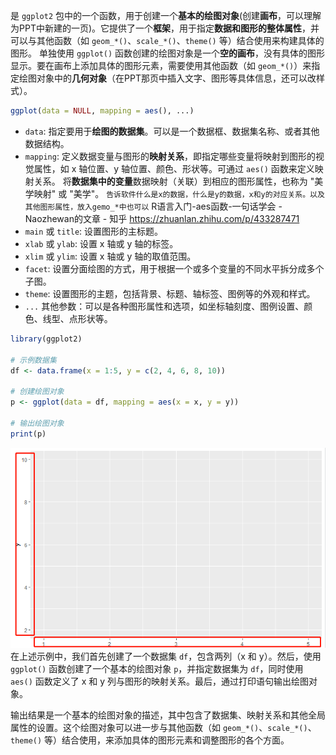 是 `ggplot2` 包中的一个函数，用于创建一个**基本的绘图对象**(创建**画布**，可以理解为PPT中新建的一页)。它提供了一个**框架**，用于指定**数据和图形的整体属性**，并可以与其他函数（如 `geom_*()`、`scale_*()`、`theme()` 等）结合使用来构建具体的图形。
单独使用 `ggplot()` 函数创建的绘图对象是一个**空的画布**，没有具体的图形显示。要在画布上添加具体的图形元素，需要使用其他函数（如 `geom_*()`）来指定绘图对象中的**几何对象**（在PPT那页中插入文字、图形等具体信息，还可以改样式）。
```R
ggplot(data = NULL, mapping = aes(), ...)
```
- `data`: 指定要用于**绘图的数据集**。可以是一个数据框、数据集名称、或者其他数据结构。
- `mapping`: 定义数据变量与图形的**映射关系**，即指定哪些变量将映射到图形的视觉属性，如 x 轴位置、y 轴位置、颜色、形状等。可通过 `aes()` 函数来定义映射关系。
将**数据集中的变量**数据映射（关联）到相应的图形属性，也称为 "美学映射" 或 "美学"。
`告诉软件什么是x的数据，什么是y的数据，x和y的对应关系。以及其他图形属性，放入gemo_*中也可以`
R语言入门-aes函数-一句话学会 - Naozhewan的文章 - 知乎 https://zhuanlan.zhihu.com/p/433287471
- `main` 或 `title`: 设置图形的主标题。
- `xlab` 或 `ylab`: 设置 x 轴或 y 轴的标签。
- `xlim` 或 `ylim`: 设置 x 轴或 y 轴的取值范围。
- `facet`: 设置分面绘图的方式，用于根据一个或多个变量的不同水平拆分成多个子图。
- `theme`: 设置图形的主题，包括背景、标题、轴标签、图例等的外观和样式。
- `...` 其他参数：可以是各种图形属性和选项，如坐标轴刻度、图例设置、颜色、线型、点形状等。

```R
library(ggplot2)

# 示例数据集
df <- data.frame(x = 1:5, y = c(2, 4, 6, 8, 10))

# 创建绘图对象
p <- ggplot(data = df, mapping = aes(x = x, y = y))

# 输出绘图对象
print(p)
```
![Pasted image 20230918200509](attachments/Pasted%20image%2020230918200509.png)
在上述示例中，我们首先创建了一个数据集 `df`，包含两列（x 和 y）。然后，使用 `ggplot()` 函数创建了一个基本的绘图对象 `p`，并指定数据集为 `df`，同时使用 `aes()` 函数定义了 x 和 y 列与图形的映射关系。最后，通过打印语句输出绘图对象。

输出结果是一个基本的绘图对象的描述，其中包含了数据集、映射关系和其他全局属性的设置。这个绘图对象可以进一步与其他函数（如 `geom_*()`、`scale_*()`、`theme()` 等）结合使用，来添加具体的图形元素和调整图形的各个方面。
